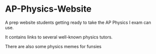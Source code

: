 # AP-Physics-Website
A prep website students getting ready to take the AP Physics I exam can use. 

It contains links to several well-known physics tutors.

There are also some physics memes for funsies
